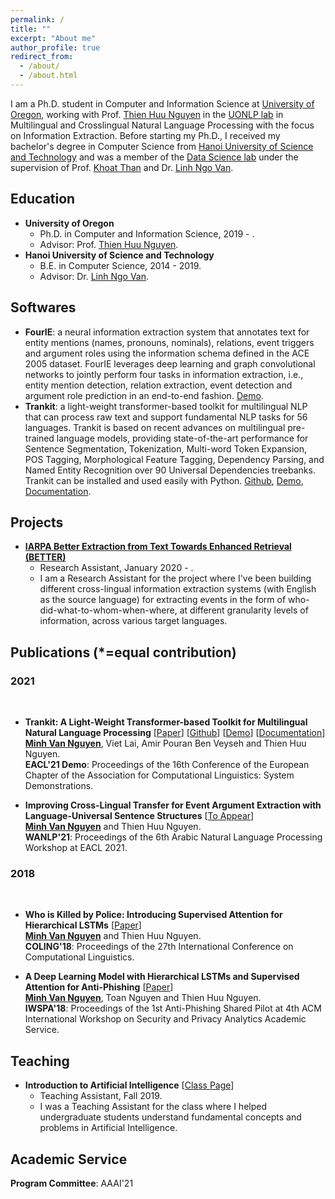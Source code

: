 ```yaml
---
permalink: /
title: ""
excerpt: "About me"
author_profile: true
redirect_from: 
  - /about/
  - /about.html
---
```


I am a Ph.D. student in Computer and Information Science at [University of Oregon](https://www.uoregon.edu/), working with Prof. [Thien Huu Nguyen](https://ix.cs.uoregon.edu/~thien/) in the [UONLP lab](http://nlp.uoregon.edu/) in Multilingual and Crosslingual Natural Language Processing with the focus on Information Extraction. Before starting my Ph.D., I received my bachelor's degree in Computer Science from [Hanoi University of Science and Technology](https://en.hust.edu.vn/home) and was a member of the [Data Science lab](http://ds.soict.hust.edu.vn/) under the supervision of Prof. [Khoat Than](https://users.soict.hust.edu.vn/khoattq/) and Dr. [Linh Ngo Van](https://users.soict.hust.edu.vn/linhnv/).

Education
------
  * **University of Oregon**
    * Ph.D. in Computer and Information Science, 2019 - .
    * Advisor: Prof. [Thien Huu Nguyen](https://ix.cs.uoregon.edu/~thien/).
  * **Hanoi University of Science and Technology**
    * B.E. in Computer Science, 2014 - 2019.
    * Advisor: Dr. [Linh Ngo Van](https://users.soict.hust.edu.vn/linhnv/).


Softwares
------
   * **FourIE**: a neural information extraction system that annotates text for entity mentions (names, pronouns, nominals), relations, event triggers and argument roles using the information schema defined in the ACE 2005 dataset. FourIE leverages deep learning and graph convolutional networks to jointly perform four tasks in information extraction, i.e., entity mention detection, relation extraction, event detection and argument role prediction in an end-to-end fashion. [Demo](http://nlp.uoregon.edu/fourie).
   * **Trankit**: a light-weight transformer-based toolkit for multilingual NLP that can process raw text and support fundamental NLP tasks for 56 languages. Trankit is based on recent advances on multilingual pre-trained language models, providing state-of-the-art performance for Sentence Segmentation, Tokenization, Multi-word Token Expansion, POS Tagging, Morphological Feature Tagging, Dependency Parsing, and Named Entity Recognition over 90 Universal Dependencies treebanks. Trankit can be installed and used easily with Python. [Github](https://github.com/nlp-uoregon/trankit), [Demo](http://nlp.uoregon.edu/trankit), [Documentation](https://trankit.readthedocs.io/en/latest/).


Projects
------
   * [**IARPA Better Extraction from Text Towards Enhanced Retrieval (BETTER)**](https://www.iarpa.gov/index.php/research-programs/better)
     * Research Assistant, January 2020 - .
     * I am a Research Assistant for the project where I've been building different cross-lingual information extraction systems (with English as the source language) for extracting events in the form of who-did-what-to-whom-when-where, at different granularity levels of information, across various target languages.


Publications (*=equal contribution)
------

### 2021
<br>

* **Trankit: A Light-Weight Transformer-based Toolkit for Multilingual Natural Language Processing** [<a href='https://arxiv.org/pdf/2101.03289.pdf'>Paper</a>] [<a href='https://github.com/nlp-uoregon/trankit'>Github</a>] [<a href='http://nlp.uoregon.edu/trankit'>Demo</a>] [<a href='https://trankit.readthedocs.io/en/latest/'>Documentation</a>]<br>
  <ins>**Minh Van Nguyen**</ins>, Viet Lai, Amir Pouran Ben Veyseh and Thien Huu Nguyen.<br>
  **EACL'21 Demo**: Proceedings of the 16th Conference of the European Chapter of the Association for Computational Linguistics: System Demonstrations.<br>

* **Improving Cross-Lingual Transfer for Event Argument Extraction with Language-Universal Sentence Structures** [<a href=''>To Appear</a>]<br>
  <ins>**Minh Van Nguyen**</ins> and Thien Huu Nguyen.<br>
  **WANLP'21**: Proceedings of the 6th Arabic Natural Language Processing Workshop at EACL 2021.<br>
  
### 2018
<br>

* **Who is Killed by Police: Introducing Supervised Attention for Hierarchical LSTMs** [<a href='https://www.aclweb.org/anthology/C18-1193.pdf'>Paper</a>]<br>
  <ins>**Minh Van Nguyen**</ins> and Thien Huu Nguyen.<br>
  **COLING'18**: Proceedings of the 27th International Conference on Computational Linguistics.<br>
  
* **A Deep Learning Model with Hierarchical LSTMs and Supervised Attention for Anti-Phishing** [<a href='https://arxiv.org/pdf/1805.01554.pdf'>Paper</a>]<br>
  <ins>**Minh Van Nguyen**</ins>, Toan Nguyen and Thien Huu Nguyen.<br>
  **IWSPA'18**: Proceedings of the 1st Anti-Phishing Shared Pilot at 4th ACM International Workshop on Security and Privacy Analytics Academic Service.<br>
  

Teaching
------
* **Introduction to Artificial Intelligence** [<a href='https://classes.cs.uoregon.edu/19F/cis471/'>Class Page</a>]
  * Teaching Assistant, Fall 2019.
  * I was a Teaching Assistant for the class where I helped undergraduate students understand fundamental concepts and problems in Artificial Intelligence.
  
Academic Service
------
**Program Committee**: AAAI'21
